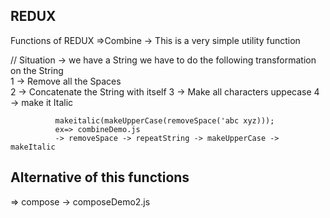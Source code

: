 ## REDUX 

Functions of REDUX
=>Combine -> This is a very simple utility function 

// Situation -> we have a String we have to do the following transformation on the String \
              1 -> Remove all the Spaces  
              2 -> Concatenate the String with itself
              3 -> Make all characters uppecase 
              4 -> make it Italic 

              makeitalic(makeUpperCase(removeSpace('abc xyz)));
              ex=> combineDemo.js 
              -> removeSpace -> repeatString -> makeUpperCase -> makeItalic

 ## Alternative of this functions

=> compose -> composeDemo2.js